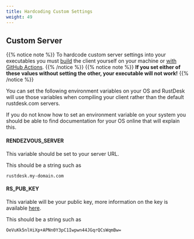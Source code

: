 ```yaml
---
title: Hardcoding Custom Settings
weight: 49
---
```


## Custom Server
{{% notice note %}}
To hardcode custom server settings into your executables you must [build](/docs/en/dev/build/) the client yourself on your machine or [with GitHub Actions](/docs/en/dev/build/all/).
{{% /notice %}}
{{% notice note %}}
**If you set either of these values without setting the other, your executable will not work!**
{{% /notice %}}

You can set the following environment variables on your OS and RustDesk will use those variables when compiling your client rather than the default rustdesk.com servers.

If you do not know how to set an environment variable on your system you should be able to find documentation for your OS online that will explain this.

#### RENDEZVOUS_SERVER
This variable should be set to your server URL.

This should be a string such as
```
rustdesk.my-domain.com
```

#### RS_PUB_KEY
This variable will be your public key, more information on the key is available [here](/docs/en/self-host/install/#key).

This should be a string such as
```
OeVuKk5nlHiXp+APNn0Y3pC1Iwpwn44JGqrQCsWqmBw=
```

